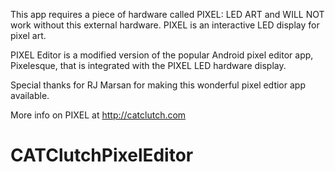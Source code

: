 This app requires a piece of hardware called PIXEL: LED ART and WILL NOT work without this external hardware. PIXEL is an interactive LED display for pixel art.

PIXEL Editor is a modified version of the popular Android pixel editor app, Pixelesque, that is integrated with the PIXEL LED hardware display.

Special thanks for RJ Marsan for making this wonderful pixel edtior app available.

More info on PIXEL at http://catclutch.com
# CATClutchPixelEditor
